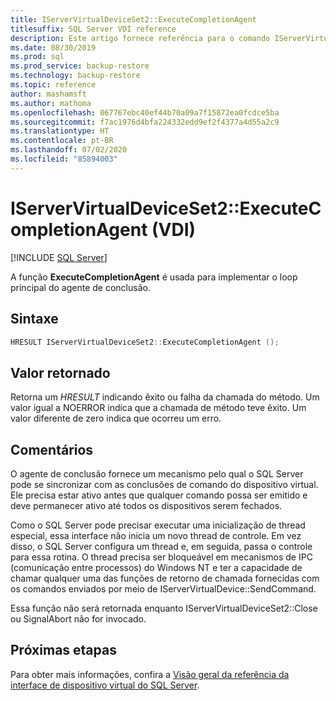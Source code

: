 ```yaml
---
title: IServerVirtualDeviceSet2::ExecuteCompletionAgent
titlesuffix: SQL Server VDI reference
description: Este artigo fornece referência para o comando IServerVirtualDeviceSet2::ExecuteCompletionAgent.
ms.date: 08/30/2019
ms.prod: sql
ms.prod_service: backup-restore
ms.technology: backup-restore
ms.topic: reference
author: mashamsft
ms.author: mathoma
ms.openlocfilehash: 067767ebc40ef44b70a09a7f15872ea0fcdce5ba
ms.sourcegitcommit: f7ac1976d4bfa224332edd9ef2f4377a4d55a2c9
ms.translationtype: HT
ms.contentlocale: pt-BR
ms.lasthandoff: 07/02/2020
ms.locfileid: "85894003"
---
```

# <a name="iservervirtualdeviceset2executecompletionagent-vdi"></a>IServerVirtualDeviceSet2::ExecuteCompletionAgent (VDI)

[!INCLUDE [SQL Server](../../../includes/applies-to-version/sqlserver.md)]

A função **ExecuteCompletionAgent** é usada para implementar o loop principal do agente de conclusão.

## <a name="syntax"></a>Sintaxe

```c
HRESULT IServerVirtualDeviceSet2::ExecuteCompletionAgent ();
```

## <a name="return-value"></a>Valor retornado

Retorna um *HRESULT* indicando êxito ou falha da chamada do método. Um valor igual a NOERROR indica que a chamada de método teve êxito. Um valor diferente de zero indica que ocorreu um erro.

## <a name="remarks"></a>Comentários

O agente de conclusão fornece um mecanismo pelo qual o SQL Server pode se sincronizar com as conclusões de comando do dispositivo virtual. Ele precisa estar ativo antes que qualquer comando possa ser emitido e deve permanecer ativo até todos os dispositivos serem fechados.

Como o SQL Server pode precisar executar uma inicialização de thread especial, essa interface não inicia um novo thread de controle. Em vez disso, o SQL Server configura um thread e, em seguida, passa o controle para essa rotina. O thread precisa ser bloqueável em mecanismos de IPC (comunicação entre processos) do Windows NT e ter a capacidade de chamar qualquer uma das funções de retorno de chamada fornecidas com os comandos enviados por meio de IServerVirtualDevice::SendCommand.

Essa função não será retornada enquanto IServerVirtualDeviceSet2::Close ou SignalAbort não for invocado.

## <a name="next-steps"></a>Próximas etapas

Para obter mais informações, confira a [Visão geral da referência da interface de dispositivo virtual do SQL Server](reference-virtual-device-interface.md).
